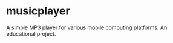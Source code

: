 musicplayer
===========

A simple MP3 player for various mobile computing platforms. An educational project.